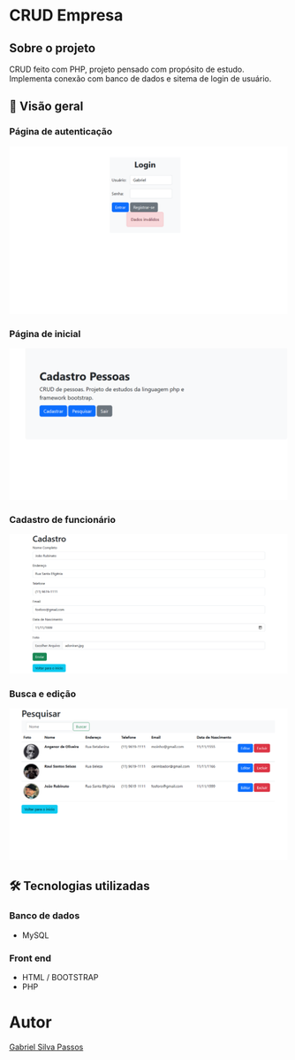 #  CRUD Empresa
## Sobre o projeto
 CRUD feito com PHP, projeto pensado com propósito de estudo. Implementa conexão com banco de dados e sitema de login de usuário. 
<br>

## :mag_right: Visão geral
### Página de autenticação
![pagina de autenticacao](https://github.com/GabriellPassos/assets/blob/main/empresa/4.png)
### Página de inicial
![pagina inicial](https://github.com/GabriellPassos/assets/blob/main/empresa/1.png) 
### Cadastro de funcionário
![pagina album](https://github.com/GabriellPassos/assets/blob/main/empresa/2.png)
### Busca e edição
![pagina de recados](https://github.com/GabriellPassos/assets/blob/main/empresa/3.png)

## :hammer_and_wrench: Tecnologias utilizadas
### Banco de dados
- MySQL
### Front end
- HTML / BOOTSTRAP 
- PHP


# Autor


[Gabriel Silva Passos](https://www.linkedin.com/in/gabrielsilvapassos/)


